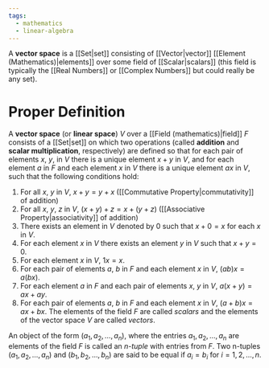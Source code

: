 ```yaml
---
tags:
  - mathematics
  - linear-algebra
---
```

A **vector space** is a [[Set|set]] consisting of [[Vector|vector]] [[Element (Mathematics)|elements]] over some field of [[Scalar|scalars]] (this field is typically the [[Real Numbers]] or [[Complex Numbers]] but could really be any set). 
# Proper Definition
A **vector space** (or **linear space**) $V$ over a [[Field (mathematics)|field]] $F$ consists of a [[Set|set]] on which two operations (called **addition** and **scalar multiplication**, respectively) are defined so that for each pair of elements $x$, $y$, in $V$ there is a unique element $x+y$ in $V$, and for each element $a$ in $F$ and each element $x$ in $V$ there is a unique element $ax$ in $V$, such that the following conditions hold:
1) For all $x$, $y$ in $V$, $x+y=y+x$ ([[Commutative Property|commutativity]] of addition)
2) For all $x$, $y$, $z$ in $V$, $(x+y)+z=x+(y+z)$ ([[Associative Property|associativity]] of addition)
3) There exists an element in $V$ denoted by $0$ such that $x+0=x$ for each $x$ in $V$. 
4) For each element $x$ in $V$ there exists an element $y$ in $V$ such that $x+y=0$.
5) For each element $x$ in $V$, $1x=x$.
6) For each pair of elements $a$, $b$ in $F$ and each element $x$ in $V$, $(ab)x=a(bx)$.
7) For each element $a$ in $F$ and each pair of elements $x$, $y$ in $V$, $a(x+y)=ax+ay$.
8) For each pair of elements $a$, $b$ in $F$ and each element $x$ in $V$, $(a+b)x=ax+bx$.
The elements of the field $F$ are called *scalars* and the elements of the vector space $V$ are called *vectors*.

An object of the form $(a_{1},a_{2},\dots,a_{n})$, where the entries $a_{1},a_{2},\dots,a_{n}$ are elements of the field $F$ is called an *n-tuple* with entries from $F$. Two n-tuples $(a_{1},a_{2},\dots,a_{n})$ and $(b_{1},b_{2},\dots,b_{n})$ are said to be equal if $a_{i}=b_{i}$ for $i=1,2,\dots ,n$.